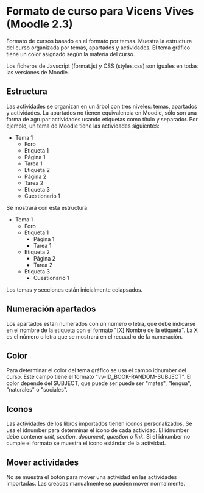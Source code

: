 Formato de curso para Vicens Vives (Moodle 2.3)
===============================================

Formato de cursos basado en el formato por temas. Muestra la estructura del
curso organizada por temas, apartados y actividades. El tema gráfico tiene un
color asignado según la materia del curso.

Los ficheros de Javscript (format.js) y CSS (styles.css) son iguales en todas
las versiones de Moodle.

Estructura
----------

Las actividades se organizan en un árbol con tres niveles: temas, apartados y
actividades. La apartados no tienen equivalencia en Moodle, sólo son una forma
de agrupar actividades usando etiquetas como título y separador. Por ejemplo, un
tema de Moodle tiene las actividades siguientes:

- Tema 1
  - Foro
  - Etiqueta 1
  - Página 1
  - Tarea 1
  - Etiqueta 2
  - Página 2
  - Tarea 2
  - Etiqueta 3
  - Cuestionario 1

Se mostrará con esta estructura:

- Tema 1
    - Foro
    - Etiqueta 1
        - Página 1
        - Tarea 1
    - Etiqueta 2
        - Página 2
        - Tarea 2
    - Etiqueta 3
        - Cuestionario 1

Los temas y secciones están inicialmente colapsados.

Numeración apartados
--------------------

Los apartados están numerados con un número o letra, que debe indicarse en el
nombre de la etiqueta con el formato "[X] Nombre de la etiqueta". La X es el
número o letra que se mostrará en el recuadro de la numeración.

Color
-----

Para determinar el color del tema gráfico se usa el campo idnumber del curso.
Este campo tiene el formato "vv-ID_BOOK-RANDOM-SUBJECT". El color depende del
SUBJECT, que puede ser puede ser "mates", "lengua", "naturales" o "sociales".

Iconos
------

Las actividades de los libros importados tienen iconos personalizados. Se usa el
idnumber para determinar el icono de cada actividad. El idnumber debe contener
*unit*, *section*, *document*, *question* o *link*. Si el idnumber no cumple el
formato se muestra el icono estándar de la actividad.

Mover actividades
-----------------

No se muestra el botón para mover una actividad en las actividades importadas.
Las creadas manualmente se pueden mover normalmente.
